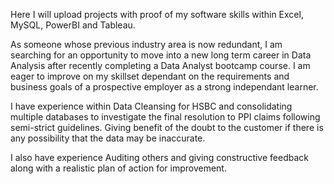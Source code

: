 Here I will upload projects with proof of my software skills within Excel, MySQL, PowerBI and Tableau.

As someone whose previous industry area is now redundant, I am searching for an opportunity to move into a new long term career in Data Analysis after recently completing a Data Analyst bootcamp course. I am eager to improve on my skillset dependant on the requirements and business goals of a prospective employer as a strong independant learner.

I have experience within Data Cleansing for HSBC and consolidating multiple databases to investigate the final resolution to PPI claims following semi-strict guidelines. Giving benefit of the doubt to the customer if there is any possibility that the data may be inaccurate.

I also have experience Auditing others and giving constructive feedback along with a realistic plan of action for improvement.
